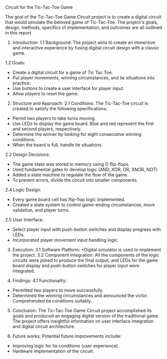  Circuit for the Tic-Tac-Toe Game

 The goal of the Tic-Tac-Toe Game Circuit project is to create a digital circuit that would simulate the beloved game of Tic-Tac-Toe. The project's goals, design, methods, specifics of implementation, and outcomes are all outlined in this report.

 1. Introduction:
 1.1 Background:
 The project aims to create an immersive and interactive experience by fusing digital circuit design with a classic game.

 1.2 Goals: 
- Create a digital circuit for a game of Tic Tac Toe.
- Put player movements, winning circumstances, and tie situations into practice.
- Use buttons to create a user interface for player input.
- Allow players to reset the game.

 2. Structure and Approach:
 2.1 Conditions:
The Tic-Tac-Toe circuit is created to satisfy the following specifications:
- Permit two players to take turns moving.
- Use LEDs to display the game board. Blue and red represent the first and second players, respectively.
- Determine the winner by looking for eight consecutive winning conditions.
- When the board is full, handle tie situations.

 2.2 Design Decisions:
 - The game state was stored in memory using D flip-flops.
- Used fundamental gates to develop logic (AND, XOR, OR, XNOR, NOT)
- Added a state machine to regulate the flow of the game.
- To prevent errors, divide the circuit into smaller components.

 2.4 Logic Design:
 - Every game board cell has flip-flop logic implemented.
- Created a state system to control game-ending circumstances, move validation, and player turns.

 2.5 User Interface: 
- Select player input with push-button switches and display progress with LEDs.
- Incorporated player movement input handling logic.

 3. Execution:
 3.1 Software Platform: *Digital simulator is used to implement the project.
 3.2 Component Integration: All the components of the logic circuits were joined to produce the final output, and LEDs for the game board display and push-button switches for player input were integrated.

 4. Findings:
 4.1 Functionality:
 - Permitted two players to move successfully.
- Determined the winning circumstances and announced the victor.
Comprehended tie conditions suitably.

 5. Conclusion:
 The Tic-Tac-Toe Game Circuit project accomplished its goals and produced an engaging digital version of the traditional game. The project offers insightful information on user interface integration and digital circuit architecture.

 6. Future works:
Potential future improvements include:
- Improving logic for tie conditions (user experience).
- Hardware implementation of the circuit.
